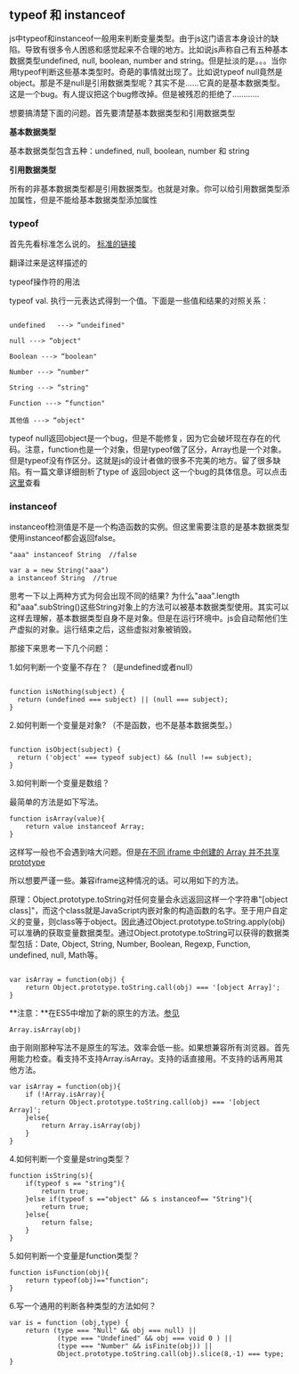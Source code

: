 ## typeof 和 instanceof ##
js中typeof和instanceof一般用来判断变量类型。由于js这门语言本身设计的缺陷。导致有很多令人困惑和感觉起来不合理的地方。比如说js声称自己有五种基本数据类型undefined, null, boolean, number and string。但是扯淡的是。。。当你用typeof判断这些基本类型时。奇葩的事情就出现了。比如说typeof null竟然是object。那是不是null是引用数据类型呢？其实不是……它真的是基本数据类型。这是一个bug。有人提议把这个bug修改掉。但是被残忍的拒绝了…………

想要搞清楚下面的问题。首先要清楚基本数据类型和引用数据类型

**基本数据类型**

基本数据类型包含五种：undefined, null, boolean, number 和 string

**引用数据类型**

所有的非基本数据类型都是引用数据类型。也就是对象。你可以给引用数据类型添加属性，但是不能给基本数据类型添加属性


### typeof ###
首先先看标准怎么说的。
[标准的链接](http://www.ecma-international.org/ecma-262/5.1/#sec-11.4.3)

翻译过来是这样描述的

typeof操作符的用法

typeof val. 执行一元表达式得到一个值。下面是一些值和结果的对照关系：

```

undefined	---> “undeifined"

null ---> “object"

Boolean ---> “boolean"

Number ---> “number"

String ---> “string"

Function ---> “function"

其他值 ---> “object"

```
typeof null返回object是一个bug，但是不能修复，因为它会破坏现在存在的代码。注意，function也是一个对象，但是typeof做了区分，Array也是一个对象。但是typeof没有作区分。这就是js的设计者做的很多不完美的地方。留了很多缺陷。有一篇文章详细剖析了type of 返回object 这一个bug的具体信息。可以点击[这里](http://www.2ality.com/2013/10/typeof-null.html)查看

### instanceof ###
instanceof检测值是不是一个构造函数的实例。但这里需要注意的是基本数据类型使用instanceof都会返回false。

```
"aaa" instanceof String  //false

var a = new String("aaa") 
a instanceof String  //true

```
思考一下以上两种方式为何会出现不同的结果? 为什么"aaa".length和"aaa".subString()这些String对象上的方法可以被基本数据类型使用。其实可以这样去理解，基本数据类型自身不是对象。但是在运行环境中。js会自动帮他们生产虚拟的对象。运行结束之后，这些虚拟对象被销毁。

那接下来思考一下几个问题：

1.如何判断一个变量不存在？（是undefined或者null）

```

function isNothing(subject) {
  return (undefined === subject) || (null === subject);
}

```

2.如何判断一个变量是对象? （不是函数，也不是基本数据类型。）

```

function isObject(subject) {
  return ('object' === typeof subject) && (null !== subject);
}

```

3.如何判断一个变量是数组？

最简单的方法是如下写法。

```
function isArray(value){
	return value instanceof Array;	
}

```
这样写一般也不会遇到啥大问题。但是[在不同 iframe 中创建的 Array 并不共享 prototype](http://perfectionkills.com/instanceof-considered-harmful-or-how-to-write-a-robust-isarray/)

所以想要严谨一些。兼容iframe这种情况的话。可以用如下的方法。

原理：Object.prototype.toString对任何变量会永远返回这样一个字符串"[object class]"，而这个class就是JavaScript内嵌对象的构造函数的名字。至于用户自定义的变量，则class等于object。因此通过Object.prototype.toString.apply(obj)可以准确的获取变量数据类型。通过Object.prototype.toString可以获得的数据类型包括：Date, Object, String, Number, Boolean, Regexp, Function, undefined, null, Math等。

```

var isArray = function(obj) { 
    return Object.prototype.toString.call(obj) === '[object Array]'; 
}

```
**注意：**在ES5中增加了新的原生的方法。[参见](https://developer.mozilla.org/en-US/docs/Web/JavaScript/Reference/Global_Objects/Array/isArray)

```
Array.isArray(obj)

```

由于刚刚那种写法不是原生的写法。效率会低一些。如果想兼容所有浏览器。首先用能力检查。看支持不支持Array.isArray。支持的话直接用。不支持的话再用其他方法。

```
var isArray = function(obj){
	if (!Array.isArray){
		return Object.prototype.toString.call(obj) === '[object Array]'; 
	}else{
		return Array.isArray(obj)
	}
}

```

4.如何判断一个变量是string类型？

```
function isString(s){
	if(typeof s == "string"){
		return true;
	}else if(typeof s =="object" && s instanceof== "String"){
		return true;
	}else{
		return false;
	}
}

```
5.如何判断一个变量是function类型？

```
function isFunction(obj){
	return typeof(obj)=="function";
}

```

6.写一个通用的判断各种类型的方法如何？

```
var is = function (obj,type) { 
	return (type === "Null" && obj === null) || 
			(type === "Undefined" && obj === void 0 ) || 
			(type === "Number" && isFinite(obj)) || 
			Object.prototype.toString.call(obj).slice(8,-1) === type; 
}

```

